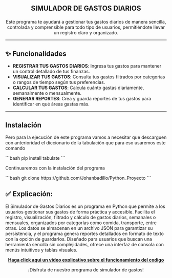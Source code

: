 ## <p align="center"><strong>SIMULADOR DE GASTOS DIARIOS</strong></p>
<p align="center">Este programa te ayudará a gestionar tus gastos diarios de manera sencilla, controlada y comprensible para todo tipo de usuarios, permitiéndote llevar un registro claro y organizado.</p>

---

## ✨ Funcionalidades

- **REGISTRAR TUS GASTOS DIARIOS**: Ingresa tus gastos para mantener un control detallado de tus finanzas.
- **VISUALIZAR TUS GASTOS**: Consulta tus gastos filtrados por categorías o rangos de tiempo según tus preferencias.
- **CALCULAR TUS GASTOS**: Calcula cuánto gastas diariamente, semanalmente o mensualmente.
- **GENERAR REPORTES**: Crea y guarda reportes de tus gastos para identificar en qué áreas gastas más.

---

## Instalación

<p>Pero para la ejecución de este programa vamos a necesitar que descarguen con anterioridad el diccionario de la tabulación que para eso usaremos este comando</p> 
```bash
pip install tabulate
```
<p>Continuaremos con la instalación del programa</p>
```bash
git clone https://github.com/Johanbadillo/Python_Proyecto
```

✅ Explicación:
- 
<p align="left"> El Simulador de Gastos Diarios es un programa en Python que permite a los usuarios gestionar sus gastos de forma práctica y accesible. Facilita el registro, visualización, filtrado y cálculo de gastos diarios, semanales o mensuales, organizados por categorías como comida, transporte, entre otras. Los datos se almacenan en un archivo JSON para garantizar su persistencia, y el programa genera reportes detallados en formato de texto con la opción de guardarlos. Diseñado para usuarios que buscan una herramienta sencilla sin complejidades, ofrece una interfaz de consola con menús intuitivos y tablas visuales.</p>

<p align="center"><strong><a href="https://youtu.be/cRWHBtwMylU?feature=shared">Haga click aqui un video explicativo sobre el funcionamiento del codigo</a></strong> 

<p align="center">¡Disfruta de nuestro programa de simulador de gastos!</p>

 
